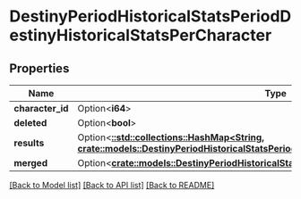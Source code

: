# DestinyPeriodHistoricalStatsPeriodDestinyHistoricalStatsPerCharacter

## Properties

Name | Type | Description | Notes
------------ | ------------- | ------------- | -------------
**character_id** | Option<**i64**> |  | [optional]
**deleted** | Option<**bool**> |  | [optional]
**results** | Option<[**::std::collections::HashMap<String, crate::models::DestinyPeriodHistoricalStatsPeriodDestinyHistoricalStatsByPeriod>**](Destiny.HistoricalStats.DestinyHistoricalStatsByPeriod.md)> |  | [optional]
**merged** | Option<[**crate::models::DestinyPeriodHistoricalStatsPeriodDestinyHistoricalStatsByPeriod**](Destiny.HistoricalStats.DestinyHistoricalStatsByPeriod.md)> |  | [optional]

[[Back to Model list]](../README.md#documentation-for-models) [[Back to API list]](../README.md#documentation-for-api-endpoints) [[Back to README]](../README.md)


